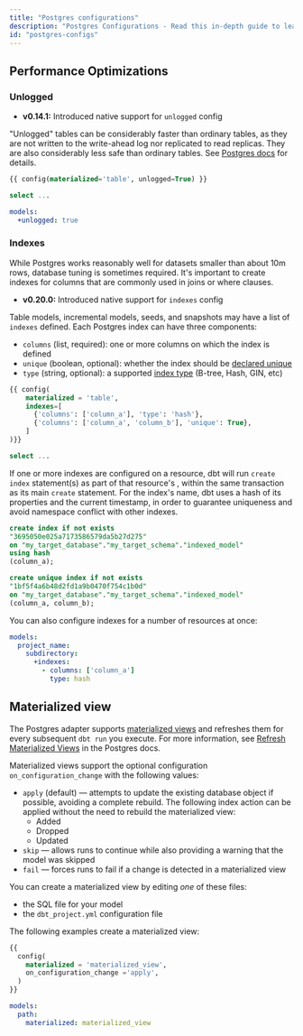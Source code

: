```yaml
---
title: "Postgres configurations"
description: "Postgres Configurations - Read this in-depth guide to learn about configurations in dbt."
id: "postgres-configs"
---
```



## Performance Optimizations

### Unlogged

<Changelog>

  - **v0.14.1:** Introduced native support for `unlogged` config

</Changelog>

"Unlogged" tables can be considerably faster than ordinary tables, as they are not written to the write-ahead log nor replicated to read replicas. They are also considerably less safe than ordinary tables. See [Postgres docs](https://www.postgresql.org/docs/current/sql-createtable.html#SQL-CREATETABLE-UNLOGGED) for details.

<File name='my_table.sql'>

```sql
{{ config(materialized='table', unlogged=True) }}

select ...
```

</File>

<File name='dbt_project.yml'>

```yaml
models:
  +unlogged: true
```

</File>

### Indexes

While Postgres works reasonably well for datasets smaller than about 10m rows, database tuning is sometimes required. It's important to create indexes for columns that are commonly used in joins or where clauses.

<Changelog>

  - **v0.20.0:** Introduced native support for `indexes` config

</Changelog>

Table models, incremental models, seeds, and snapshots may have a list of `indexes` defined. Each Postgres index can have three components:
- `columns` (list, required): one or more columns on which the index is defined
- `unique` (boolean, optional): whether the index should be [declared unique](https://www.postgresql.org/docs/9.4/indexes-unique.html)
- `type` (string, optional): a supported [index type](https://www.postgresql.org/docs/current/indexes-types.html) (B-tree, Hash, GIN, etc)

<File name='my_table.sql'>

```sql
{{ config(
    materialized = 'table',
    indexes=[
      {'columns': ['column_a'], 'type': 'hash'},
      {'columns': ['column_a', 'column_b'], 'unique': True},
    ]
)}}

select ...
```

</File>

If one or more indexes are configured on a resource, dbt will run `create index` <Term id="ddl" /> statement(s) as part of that resource's <Term id="materialization" />, within the same transaction as its main `create` statement. For the index's name, dbt uses a hash of its properties and the current timestamp, in order to guarantee uniqueness and avoid namespace conflict with other indexes.

```sql
create index if not exists
"3695050e025a7173586579da5b27d275"
on "my_target_database"."my_target_schema"."indexed_model" 
using hash
(column_a);

create unique index if not exists
"1bf5f4a6b48d2fd1a9b0470f754c1b0d"
on "my_target_database"."my_target_schema"."indexed_model" 
(column_a, column_b);
```

You can also configure indexes for a number of resources at once:

<File name='dbt_project.yml'>

```yaml
models:
  project_name:
    subdirectory:
      +indexes:
        - columns: ['column_a']
          type: hash
```

</File>

## Materialized view

The Postgres adapter supports [materialized views](https://www.postgresql.org/docs/current/rules-materializedviews.html) and refreshes them for every subsequent `dbt run` you execute. For more information, see [Refresh Materialized Views](https://www.postgresql.org/docs/15/sql-refreshmaterializedview.html) in the Postgres docs.

Materialized views support the optional configuration `on_configuration_change` with the following values: 
- `apply` (default) &mdash; attempts to update the existing database object if possible, avoiding a complete rebuild. The following index action can be applied without the need to rebuild the materialized view:
  - Added
  - Dropped
  - Updated
- `skip` &mdash; allows runs to continue while also providing a warning that the model was skipped
- `fail` &mdash; forces runs to fail if a change is detected in a materialized view 

You can create a materialized view by editing _one_ of these files:
- the SQL file for your model
- the `dbt_project.yml` configuration file

The following examples create a materialized view: 

<File name='models/YOUR_MODEL_NAME.sql'>

```sql
{{
  config(
    materialized = 'materialized_view',
    on_configuration_change ='apply',
  )
}}
```

</File>


<File name='dbt_project.yml'>

```yaml 
models:
  path:
    materialized: materialized_view
```
</File>